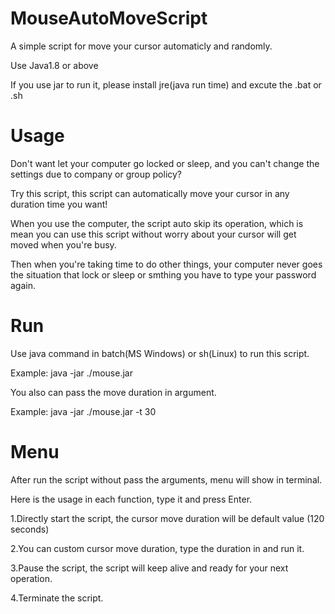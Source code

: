 # MouseAutoMoveScript
A simple script for move your cursor automaticly and randomly.

Use Java1.8 or above

If you use jar to run it, please install jre(java run time) and excute the .bat or .sh

# Usage
Don't want let your computer go locked or sleep, and you can't change the settings due to company or group policy?

Try this script, this script can automatically move your cursor in any duration time you want!

When you use the computer, the script auto skip its operation, which is mean you can use this script without worry about your cursor will get moved when you're busy.

Then when you're taking time to do other things, your computer never goes the situation that lock or sleep or smthing you have to type your password again.

# Run

Use java command in batch(MS Windows) or sh(Linux) to run this script.

Example:
  java -jar ./mouse.jar
  
You also can pass the move duration in argument.

  Example:
  java -jar ./mouse.jar -t 30

# Menu

After run the script without pass the arguments, menu will show in terminal.

Here is the usage in each function, type it and press Enter.

  1.Directly start the script, the cursor move duration will be default value (120 seconds)
  
  2.You can custom cursor move duration, type the duration in and run it.
  
  3.Pause the script, the script will keep alive and ready for your next operation.
  
  4.Terminate the script.
